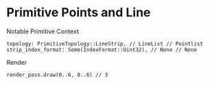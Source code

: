 # Primitive Points and Line

Notable Primitive Context

    topology: PrimitiveTopology::LineStrip, // LineList // Pointlist
    strip_index_format: Some(IndexFormat::Uint32), // None // None

Render

    render_pass.draw(0..6, 0..6) // 3
